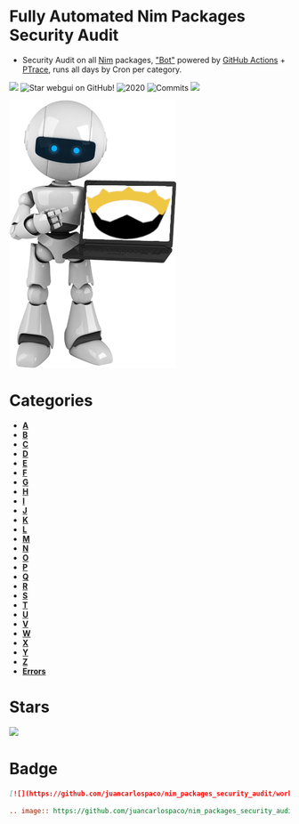 # Fully Automated Nim Packages Security Audit

- Security Audit on all [Nim](http://nim-lang.org) packages, ["Bot"](https://github.com/juancarlospaco/nim_packages_security_audit/actions?query=workflow%3A%22Nimble+Security+Audit%22) powered by [GitHub Actions](https://github.com/features/actions) + [PTrace](https://en.wikipedia.org/wiki/Ptrace), runs all days by Cron per category.

![](https://img.shields.io/github/languages/top/juancarlospaco/nim_packages_security_audit?style=for-the-badge)
![](https://img.shields.io/github/stars/juancarlospaco/nim_packages_security_audit?style=for-the-badge "Star webgui on GitHub!")
![](https://img.shields.io/maintenance/yes/2020?style=for-the-badge "2020")
![](https://img.shields.io/github/last-commit/juancarlospaco/nim_packages_security_audit?style=for-the-badge "Commits")
![](https://github.com/juancarlospaco/nim_packages_security_audit/workflows/Nimble%20Security%20Audit/badge.svg?branch=master)

![](robot-nim.png)


# Categories

- [**A**](https://github.com/juancarlospaco/nim_packages_security_audit/tree/master/a 'A')
- [**B**](https://github.com/juancarlospaco/nim_packages_security_audit/tree/master/b 'B')
- [**C**](https://github.com/juancarlospaco/nim_packages_security_audit/tree/master/c 'C')
- [**D**](https://github.com/juancarlospaco/nim_packages_security_audit/tree/master/d 'D')
- [**E**](https://github.com/juancarlospaco/nim_packages_security_audit/tree/master/e 'E')
- [**F**](https://github.com/juancarlospaco/nim_packages_security_audit/tree/master/f 'F')
- [**G**](https://github.com/juancarlospaco/nim_packages_security_audit/tree/master/g 'G')
- [**H**](https://github.com/juancarlospaco/nim_packages_security_audit/tree/master/h 'H')
- [**I**](https://github.com/juancarlospaco/nim_packages_security_audit/tree/master/i 'I')
- [**J**](https://github.com/juancarlospaco/nim_packages_security_audit/tree/master/j 'J')
- [**K**](https://github.com/juancarlospaco/nim_packages_security_audit/tree/master/k 'K')
- [**L**](https://github.com/juancarlospaco/nim_packages_security_audit/tree/master/l 'L')
- [**M**](https://github.com/juancarlospaco/nim_packages_security_audit/tree/master/m 'M')
- [**N**](https://github.com/juancarlospaco/nim_packages_security_audit/tree/master/n 'N')
- [**O**](https://github.com/juancarlospaco/nim_packages_security_audit/tree/master/o 'O')
- [**P**](https://github.com/juancarlospaco/nim_packages_security_audit/tree/master/p 'P')
- [**Q**](https://github.com/juancarlospaco/nim_packages_security_audit/tree/master/q 'Q')
- [**R**](https://github.com/juancarlospaco/nim_packages_security_audit/tree/master/r 'R')
- [**S**](https://github.com/juancarlospaco/nim_packages_security_audit/tree/master/s 'S')
- [**T**](https://github.com/juancarlospaco/nim_packages_security_audit/tree/master/t 'T')
- [**U**](https://github.com/juancarlospaco/nim_packages_security_audit/tree/master/u 'U')
- [**V**](https://github.com/juancarlospaco/nim_packages_security_audit/tree/master/v 'V')
- [**W**](https://github.com/juancarlospaco/nim_packages_security_audit/tree/master/w 'W')
- [**X**](https://github.com/juancarlospaco/nim_packages_security_audit/tree/master/x 'X')
- [**Y**](https://github.com/juancarlospaco/nim_packages_security_audit/tree/master/y 'Y')
- [**Z**](https://github.com/juancarlospaco/nim_packages_security_audit/tree/master/z 'Z')
- [**Errors**](https://github.com/juancarlospaco/nim_packages_security_audit/tree/master/z 'Errors')


# Stars

![](https://starchart.cc/juancarlospaco/nim_packages_security_audit.svg)


# Badge

```markdown
[![](https://github.com/juancarlospaco/nim_packages_security_audit/workflows/Nimble%20Security%20Audit/badge.svg?branch=master)](https://github.com/juancarlospaco/nim_packages_security_audit#categories)
```


```rst
.. image:: https://github.com/juancarlospaco/nim_packages_security_audit/workflows/Nimble%20Security%20Audit/badge.svg?branch=master
```
